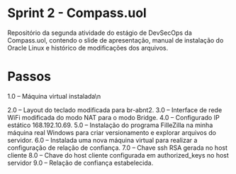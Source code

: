 # Sprint 2 - Compass.uol
Repositório da segunda atividade do estágio de DevSecOps da Compass.uol, contendo o slide de apresentação, manual de instalação do Oracle Linux e histórico de modificações dos arquivos.

# Passos
<p>1.0	– Máquina virtual instalada\n<p>
2.0	– Layout do teclado modificada para br-abnt2.
3.0	– Interface de rede WiFi modificada do modo NAT para o modo Bridge.
4.0	– Configurado IP estático 168.192.10.69.
5.0	– Instalação do programa FilleZilla na minha máquina real Windows para criar versionamento e explorar arquivos do servidor.
6.0	– Instalada uma nova máquina virtual para realizar a configuração de relação de confiança.
7.0	– Chave ssh RSA gerada no host cliente
8.0	– Chave do host cliente configurada em authorized_keys no host servidor
9.0	– Relação de confiança estabelecida.
